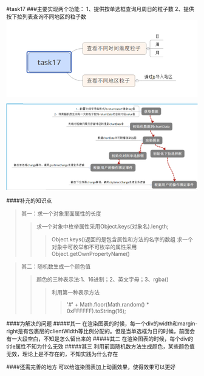 #task17
###主要实现两个功能：
		1、提供按单选框查询月周日的粒子数
		2、提供按下拉列表查询不同地区的粒子数
![](image/task1.png)

![](image/task2.png)

####补充的知识点
>其一：求一个对象里面属性的长度
>>求一个对象中枚举属性采用Object.keys(对象名).length;
>>>Object.keys()返回的是包含属性和方法的名字的数组
>>求一个对象中可枚举和不可枚举的属性采用Object.getOwnPropertyName()
		
>其二：随机数生成一个颜色值
>>颜色的三种表示法:1、16进制；2、英文字母；3、rgba()
>>>利用第一种表示方法
>>>>'#' + Math.floor(Math.random() * 0xFFFFFF).toString(16);


####为解决的问题
#####其一
		在渲染图表的时候，每一个div的width和margin-right是有包裹层的clientWidth等比例分配的。但是当单选框为日的时候，前面会有一大段空白，不知是怎么留出来的
#####其二
		在渲染图表的时候，每个div的title属性不知为什么无效
#####其三
		利用前面随机数方法生成颜色，某些颜色值无效，理论上是不存在的，不知实践为什么存在


####还需完善的地方
		可以给渲染图表加上动画效果，使得效果可以更好